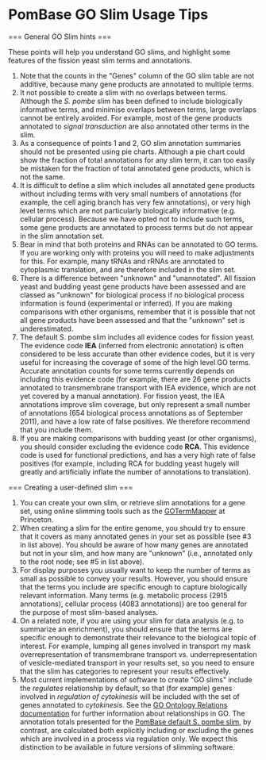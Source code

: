# PomBase GO Slim Usage Tips

=== General GO Slim hints ===

These points will help you understand GO slims, and highlight some
features of the fission yeast slim terms and annotations.

1.  Note that the counts in the "Genes" column of the GO slim table are
    not additive, because many gene products are annotated to multiple
    terms.
2.  It not possible to create a slim with no overlaps between terms.
    Although the *S. pombe* slim has been defined to include biologically
    informative terms, and minimise overlaps between terms, large
    overlaps cannot be entirely avoided. For example, most of the gene
    products annotated to *signal transduction* are also annotated other
    terms in the slim.
3.  As a consequence of points 1 and 2, GO slim annotation summaries
    should not be presented using pie charts. Although a pie chart could
    show the fraction of total annotations for any slim term, it can too
    easily be mistaken for the fraction of total annotated gene products,
    which is not the same.
4.  It is difficult to define a slim which includes all annotated gene
    products without including terms with very small numbers of
    annotations (for example, the cell aging branch has very few
    annotations), or very high level terms which are not particularly
    biologically informative (e.g. cellular process). Because we have
    opted not to include such terms, some gene products are annotated to
    process terms but do not appear in the slim annotation set.
5.  Bear in mind that both proteins and RNAs can be annotated to GO
    terms. If you are working only with proteins you will need to make
    adjustments for this. For example, many tRNAs and rRNAs are
    annotated to cytoplasmic translation, and are therefore included in
    the slim set.
6.  There is a difference between "unknown" and "unannotated". All
    fission yeast and budding yeast gene products have been assessed and
    are classed as "unknown" for biological process if no biological
    process information is found (experimental or inferred). If you are
    making comparisons with other organisms, remember that it is
    possible that not all gene products have been assessed and that the
    "unknown" set is underestimated.
7.  The default S. pombe slim includes all evidence codes for fission
    yeast. The evidence code **IEA** (inferred from electronic
    annotation) is often considered to be less accurate than other
    evidence codes, but it is very useful for increasing the coverage of
    some of the high level GO terms. Accurate annotation counts for some
    terms currently depends on including this evidence code (for
    example, there are 26 gene products annotated to transmembrane
    transport with IEA evidence, which are not yet covered by a manual
    annotation). For fission yeast, the IEA annotations improve slim
    coverage, but only represent a small number of annotations (654
    biological process annotations as of September 2011), and have a low
    rate of false positives. We therefore recommend that you include
    them.
8.  If you are making comparisons with budding yeast (or other
    organisms), you should consider excluding the evidence code **RCA**.
    This evidence code is used for functional predictions, and has a
    very high rate of false positives (for example, including RCA for
    budding yeast hugely will greatly and artificially inflate the
    number of annotations to translation).

=== Creating a user-defined slim ===

1.  You can create your own slim, or retrieve slim annotations for a
    gene set, using online slimming tools such as the
    [GOTermMapper](http://go.princeton.edu/cgi-bin/GOTermMapper) at
    Princeton.
2.  When creating a slim for the entire genome, you should try to ensure
    that it covers as many annotated genes in your set as possible (see
    \#3 in list above). You should be aware of how many genes are
    annotated but not in your slim, and how many are "unknown" (i.e.,
    annotated only to the root node; see \#5 in list above).
3.  For display purposes you usually want to keep the number of terms as
    small as possible to convey your results. However, you should ensure
    that the terms you include are specific enough to capture
    biologically relevant information. Many terms (e.g. metabolic
    process (2915 annotations), cellular process (4083 annotations)) are
    too general for the purpose of most slim-based analyses.
4.  On a related note, if you are using your slim for data analysis
    (e.g. to summarize an enrichment), you should ensure that the terms
    are specific enough to demonstrate their relevance to the biological
    topic of interest. For example, lumping all genes involved in
    transport my mask overrepresentation of transmembrane transport vs.
    underrepresentation of vesicle-mediated transport in your results
    set, so you need to ensure that the slim has categories to represent
    your results effectively.
5.  Most current implementations of software to create "GO slims"
    include the *regulates* relationship by default, so that (for
    example) genes involved in *regulation of cytokinesis* will be
    included with the set of genes annotated to *cytokinesis*. See the
    [GO Ontology Relations
    documentation](http://www.geneontology.org/GO.ontology.relations.shtml)
    for further information about relationships in GO. The annotation
    totals presented for the [PomBase default S. pombe slim](browse-curation/fission-yeast-go-slim-terms), by contrast,
    are calculated both explicitly including or excluding the genes
    which are involved in a process via regulation only. We expect this
    distinction to be available in future versions of slimming software.
